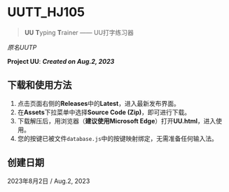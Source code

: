 # UUTT_HJ105
> **UU** **T**yping **T**rainer —— UU打字练习器

*原名UUTP*

**Project UU**: ***Created on Aug.2, 2023***
## 下载和使用方法
1. 点击页面右侧的**Releases**中的**Latest**，进入最新发布界面。
2. 在**Assets**下拉菜单中选择**Source Code (Zip)**，即可进行下载。
3. 下载解压后，用浏览器（**建议使用Microsoft Edge**）打开**UU.html**，进入使用。
4. 您的按键已被文件`database.js`中的按键映射绑定，无需准备任何输入法。
## 创建日期
2023年8月2日 / Aug.2, 2023
